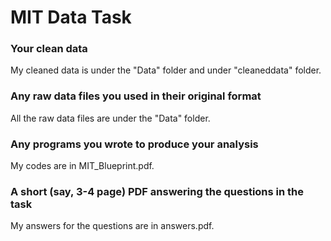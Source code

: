 # MIT Data Task

### Your clean data
My cleaned data is under the "Data" folder and under "cleaneddata" folder.

### Any raw data files you used in their original format
All the raw data files are under the "Data" folder.

### Any programs you wrote to produce your analysis
My codes are in MIT_Blueprint.pdf.

### A short (say, 3-4 page) PDF answering the questions in the task
My answers for the questions are in answers.pdf.
